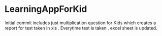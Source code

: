 # LearningAppForKid

Initial commit includes just multiplication question for Kids which creates a report for test taken in xls . Everytime test is taken , excel sheet is updated.

